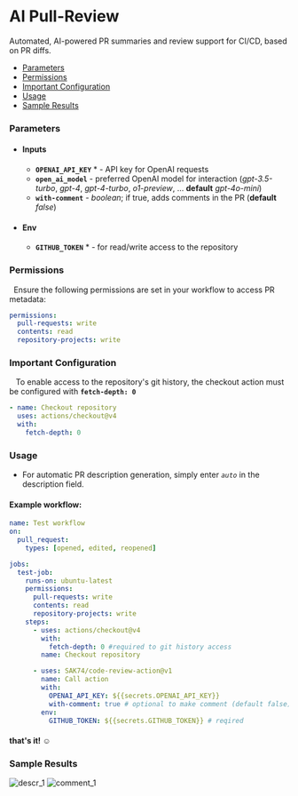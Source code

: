 # AI Pull-Review

Automated, AI-powered PR summaries and review support for CI/CD, based on PR diffs.

- [Parameters](#parameters)
- [Permissions](#permissions)
- [Important Configuration](#important-configuration)
- [Usage](#usage)
- [Sample Results](#sample-results)

### Parameters

- #### Inputs

  - **`OPENAI_API_KEY`** \* - API key for OpenAI requests
  - **`open_ai_model`** - preferred OpenAI model for interaction (_gpt-3.5-turbo_, _gpt-4_, _gpt-4-turbo_, _o1-preview_, ... **default** _gpt-4o-mini_)
  - **`with-comment`** - _boolean_; if true, adds comments in the PR (**default** _false_)

- #### Env

  - **`GITHUB_TOKEN`** \* - for read/write access to the repository

### Permissions

&nbsp; Ensure the following permissions are set in your workflow to access PR metadata:

```yaml
permissions:
  pull-requests: write
  contents: read
  repository-projects: write
```

### Important Configuration

&nbsp;&nbsp; To enable access to the repository's git history, the checkout action must be configured with **`fetch-depth: 0`**

```yaml
- name: Checkout repository
  uses: actions/checkout@v4
  with:
    fetch-depth: 0
```

### Usage

- For automatic PR description generation, simply enter _`auto`_ in the description field.

#### Example workflow:

```yaml
name: Test workflow
on:
  pull_request:
    types: [opened, edited, reopened]

jobs:
  test-job:
    runs-on: ubuntu-latest
    permissions:
      pull-requests: write
      contents: read
      repository-projects: write
    steps:
      - uses: actions/checkout@v4
        with:
          fetch-depth: 0 #required to git history access
        name: Checkout repository

      - uses: SAK74/code-review-action@v1
        name: Call action
        with:
          OPENAI_API_KEY: ${{secrets.OPENAI_API_KEY}}
          with-comment: true # optional to make comment (default false)
        env:
          GITHUB_TOKEN: ${{secrets.GITHUB_TOKEN}} # reqired
```

#### that's it! :relaxed:

### Sample Results
![descr_1](https://github.com/user-attachments/assets/4e1ebb7b-cbc3-4b66-86fb-9fb2039b8d2f)
![comment_1](https://github.com/user-attachments/assets/b75b0c28-33d4-4c8f-9627-ecb514908f65)

